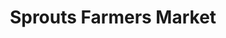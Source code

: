 ---
title: "Sprouts Farmers Market"
url: /chula-vista/sprouts-farmers-market-3rd-avenue/
shop: Supermarkt
---